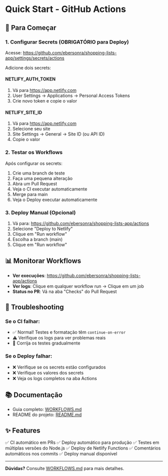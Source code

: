# Quick Start - GitHub Actions

## 🚀 Para Começar

### 1. Configurar Secrets (OBRIGATÓRIO para Deploy)

Acesse: https://github.com/ebersonra/shopping-lists-app/settings/secrets/actions

Adicione dois secrets:

#### NETLIFY_AUTH_TOKEN
1. Vá para https://app.netlify.com
2. User Settings → Applications → Personal Access Tokens
3. Crie novo token e copie o valor

#### NETLIFY_SITE_ID
1. Vá para https://app.netlify.com
2. Selecione seu site
3. Site Settings → General → Site ID (ou API ID)
4. Copie o valor

### 2. Testar os Workflows

Após configurar os secrets:

1. Crie uma branch de teste
2. Faça uma pequena alteração
3. Abra um Pull Request
4. Veja o CI executar automaticamente
5. Merge para main
6. Veja o Deploy executar automaticamente

### 3. Deploy Manual (Opcional)

1. Vá para: https://github.com/ebersonra/shopping-lists-app/actions
2. Selecione "Deploy to Netlify"
3. Clique em "Run workflow"
4. Escolha a branch (main)
5. Clique em "Run workflow"

## 📊 Monitorar Workflows

- **Ver execuções**: https://github.com/ebersonra/shopping-lists-app/actions
- **Ver logs**: Clique em qualquer workflow run → Clique em um job
- **Status no PR**: Vá na aba "Checks" do Pull Request

## 🔧 Troubleshooting

### Se o CI falhar:
- ✅ Normal! Testes e formatação têm `continue-on-error`
- ⚠️ Verifique os logs para ver problemas reais
- 📝 Corrija os testes gradualmente

### Se o Deploy falhar:
- ❌ Verifique se os secrets estão configurados
- ❌ Verifique os valores dos secrets
- ❌ Veja os logs completos na aba Actions

## 📚 Documentação

- Guia completo: [WORKFLOWS.md](WORKFLOWS.md)
- README do projeto: [README.md](../README.md)

## ✨ Features

✅ CI automático em PRs
✅ Deploy automático para produção
✅ Testes em múltiplas versões do Node.js
✅ Deploy de Netlify Functions
✅ Comentários automáticos nos commits
✅ Deploy manual disponível

---

**Dúvidas?** Consulte [WORKFLOWS.md](WORKFLOWS.md) para mais detalhes.
